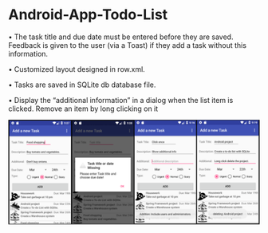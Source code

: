 # Android-App-Todo-List

• The task title and due date must be entered before they are saved. Feedback is given to the user (via a Toast) if they add a task without
this information.

• Customized layout designed in row.xml.

• Tasks are saved in SQLite db database file.

• Display the “additional information” in a dialog when the list item is clicked. Remove an item by long clicking on it

![alt text](https://github.com/wangchit/Android-App-Todo-List/blob/master/wangchit_todolist_screenshot.png)

